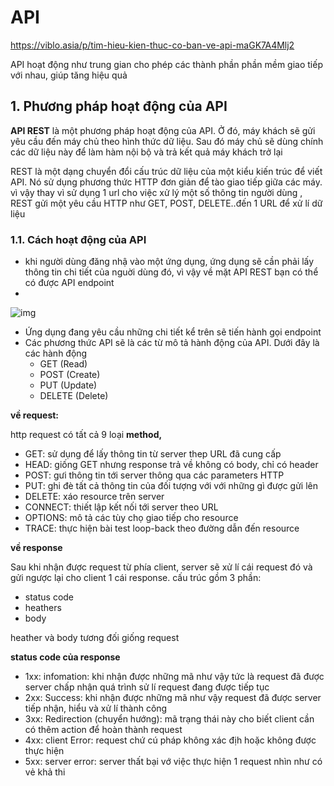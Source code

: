 # API

https://viblo.asia/p/tim-hieu-kien-thuc-co-ban-ve-api-maGK7A4Mlj2



API hoạt động như trung gian cho phép các thành phần phần mềm giao tiếp với nhau, giúp tăng hiệu quả 

## 1. Phương pháp hoạt động của API 

**API REST** là một phương pháp hoạt động của API. Ở đó, máy khách sẽ gửi yêu cầu đến máy chủ theo hình thức dữ liệu. Sau đó máy chủ sẽ dùng chính các dữ liệu này để làm hàm nội bộ và trả kết quả máy khách trở lại 

REST là một dạng chuyển đổi cấu trúc dữ liệu của một kiểu kiến trúc để viết API. Nó sử dụng phương thức HTTP đơn giản để tào giao tiếp giữa các máy. vì vậy thay vì sử dụng 1 url cho việc xử lý một số thông tin người dùng , REST gửi một yêu cầu HTTP như GET, POST, DELETE..đến 1 URL để xử lí dữ liệu

### 1.1. Cách hoạt động của API

- khi người dùng đăng nhậ vào một ứng dụng, ứng dụng sẽ cần phải lấy thông tin chi tiết của nguời dùng đó, vì vậy về mặt API REST bạn có thể có được API endpoint
- 

![img](https://image.vietnix.vn/wp-content/uploads/2022/07/hoat-dong-cua-api-1200x393.png)

- Ứng dụng đang yêu cầu những chi tiết kể trên sẽ tiến hành gọi endpoint
- Các phương thức API sẽ là các từ mô tả hành động của API. Dưới đây là các hành động
  - GET (Read)
  - POST (Create)
  - PUT (Update)
  - DELETE (Delete)

**về request:**

http request có tất cả 9 loại **method,** 

- GET: sử dụng để lấy thông tin từ server thep URL đã cung cấp
- HEAD: giống GET nhưng response trả về không có body, chỉ có header
- POST: gưi thông tin tới server thông qua các parameters HTTP
- PUT: ghi đè tất cả thông tin của đối tượng với với những gì được gửi lên 
- DELETE: xáo resource trên server 
- CONNECT: thiết lập kết nối tới server theo URL
- OPTIONS: mô tả các tùy chọ giao tiếp cho resource 
- TRACE: thực hiện bài test loop-back theo đường dẫn đến resource 

**về response** 

Sau khi nhận được request từ phía client, server sẽ xử lí cái request đó và gửi ngược lại cho client 1 cái response. cấu trúc gồm 3 phần:

- status code 
- heathers
- body

heather và body tương đối giống request

**status code của response**

- 1xx: infomation: khi nhận được những mã như vậy tức là request đã được server chấp nhận quá trình sử lí request đang được tiếp tục 
- 2xx: Success: khi nhận được những mã như vậy request đã được server tiếp nhận, hiểu và xử lí thành công 
- 3xx: Redirection (chuyển hướng): mã trạng thái này cho biết client cần có thêm action để hoàn thành request
- 4xx: client Error: request chứ cú pháp không xác địh hoặc không được thực hiện 
- 5xx: server error: server thất bại vớ việc thực hiện 1 request nhìn như có vẻ khả thi